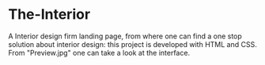 # The-Interior
A Interior design firm landing page, from where one can find a one stop solution about interior design: this project is developed with HTML and CSS. From "Preview.jpg" one can take a look at the interface.
